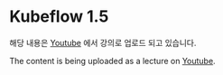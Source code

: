 # Kubeflow 1.5
 
해당 내용은 [Youtube](https://www.youtube.com/channel/UCZVByLAUnX8hmXz-5CBV39A) 에서 강의로 업로드 되고 있습니다. 


The content is being uploaded as a lecture on [Youtube](https://www.youtube.com/channel/UCZVByLAUnX8hmXz-5CBV39A).

